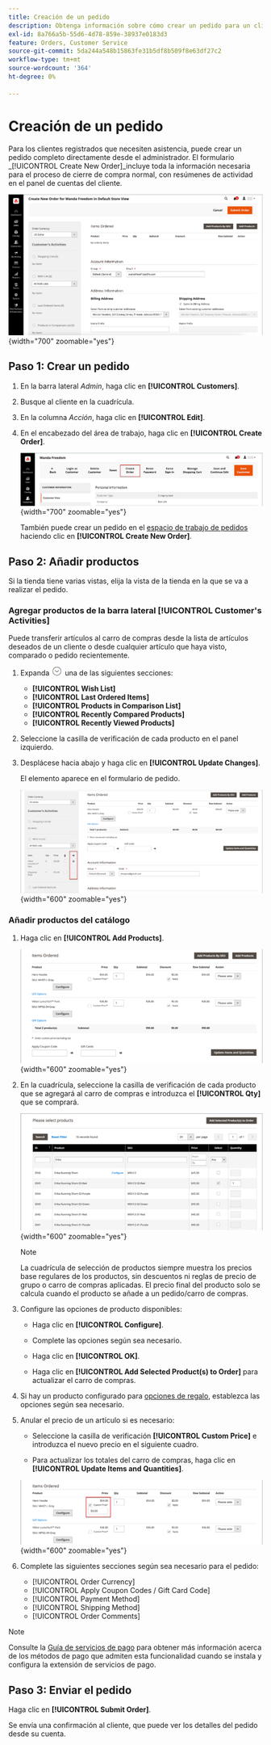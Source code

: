 ```yaml
---
title: Creación de un pedido
description: Obtenga información sobre cómo crear un pedido para un cliente en el Administrador de Commerce.
exl-id: 8a766a5b-55d6-4d78-859e-38937e0183d3
feature: Orders, Customer Service
source-git-commit: 5da244a548b15863fe31b5df8b509f8e63df27c2
workflow-type: tm+mt
source-wordcount: '364'
ht-degree: 0%

---
```


# Creación de un pedido

Para los clientes registrados que necesiten asistencia, puede crear un pedido completo directamente desde el administrador. El formulario _[!UICONTROL Create New Order]_incluye toda la información necesaria para el proceso de cierre de compra normal, con resúmenes de actividad en el panel de cuentas del cliente.

![Crear un pedido para un cliente](./assets/create-new-order.png){width="700" zoomable="yes"}

## Paso 1: Crear un pedido

1. En la barra lateral _Admin_, haga clic en **[!UICONTROL Customers]**.

1. Busque al cliente en la cuadrícula.

1. En la columna _Acción_, haga clic en **[!UICONTROL Edit]**.

1. En el encabezado del área de trabajo, haga clic en **[!UICONTROL Create Order]**.

   ![Encabezado de Workspace](./assets/order-create-buttons.png){width="700" zoomable="yes"}

   También puede crear un pedido en el [espacio de trabajo de pedidos](orders.md#orders-workspace) haciendo clic en **[!UICONTROL Create New Order]**.

## Paso 2: Añadir productos

Si la tienda tiene varias vistas, elija la vista de la tienda en la que se va a realizar el pedido.

### Agregar productos de la barra lateral [!UICONTROL Customer's Activities]

Puede transferir artículos al carro de compras desde la lista de artículos deseados de un cliente o desde cualquier artículo que haya visto, comparado o pedido recientemente.

1. Expanda ![Selector de expansión](../assets/icon-display-expand.png) una de las siguientes secciones:

   - **[!UICONTROL Wish List]**
   - **[!UICONTROL Last Ordered Items]**
   - **[!UICONTROL Products in Comparison List]**
   - **[!UICONTROL Recently Compared Products]**
   - **[!UICONTROL Recently Viewed Products]**

1. Seleccione la casilla de verificación de cada producto en el panel izquierdo.

1. Desplácese hacia abajo y haga clic en **[!UICONTROL Update Changes]**.

   El elemento aparece en el formulario de pedido.

   ![Agregar al carro](./assets/create-order-add-wishlist.png){width="600" zoomable="yes"}

### Añadir productos del catálogo

1. Haga clic en **[!UICONTROL Add Products]**.

   ![Agregar productos](./assets/account-add-wishlist-product.png){width="600" zoomable="yes"}

1. En la cuadrícula, seleccione la casilla de verificación de cada producto que se agregará al carro de compras e introduzca el **[!UICONTROL Qty]** que se comprará.

   ![Seleccionar productos](./assets/create-order-from-catalog.png){width="600" zoomable="yes"}

   >[!NOTE]
   >
   >La cuadrícula de selección de productos siempre muestra los precios base regulares de los productos, sin descuentos ni reglas de precio de grupo o carro de compras aplicadas. El precio final del producto solo se calcula cuando el producto se añade a un pedido/carro de compras.

1. Configure las opciones de producto disponibles:

   - Haga clic en **[!UICONTROL Configure]**.

   - Complete las opciones según sea necesario.

   - Haga clic en **[!UICONTROL OK]**.

   - Haga clic en **[!UICONTROL Add Selected Product(s) to Order]** para actualizar el carro de compras.

1. Si hay un producto configurado para [opciones de regalo](../catalog/product-gift-options.md), establezca las opciones según sea necesario.

1. Anular el precio de un artículo si es necesario:

   - Seleccione la casilla de verificación **[!UICONTROL Custom Price]** e introduzca el nuevo precio en el siguiente cuadro.

   - Para actualizar los totales del carro de compras, haga clic en **[!UICONTROL Update Items and Quantities]**.

   ![Precio personalizado](./assets/create-order-custom-price.png){width="600" zoomable="yes"}

1. Complete las siguientes secciones según sea necesario para el pedido:

   - [!UICONTROL Order Currency]
   - [!UICONTROL Apply Coupon Codes / Gift Card Code]
   - [!UICONTROL Payment Method]
   - [!UICONTROL Shipping Method]
   - [!UICONTROL Order Comments]

>[!NOTE]
>
>Consulte la [Guía de servicios de pago](https://experienceleague.adobe.com/en/docs/commerce/payment-services/guide-overview) para obtener más información acerca de los métodos de pago que admiten esta funcionalidad cuando se instala y configura la extensión de servicios de pago.

## Paso 3: Enviar el pedido

Haga clic en **[!UICONTROL Submit Order]**.

Se envía una confirmación al cliente, que puede ver los detalles del pedido desde su cuenta.
